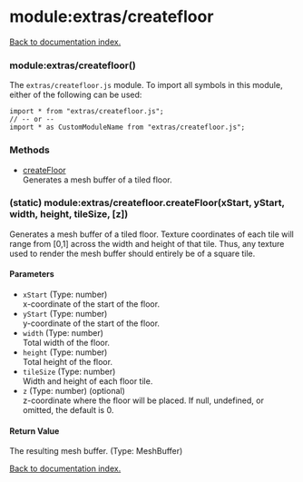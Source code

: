 # module:extras/createfloor

[Back to documentation index.](index.md)

<a name='extras_createfloor'></a>
### module:extras/createfloor()

The <code>extras/createfloor.js</code> module.
To import all symbols in this module, either of the following can be used:

    import * from "extras/createfloor.js";
    // -- or --
    import * as CustomModuleName from "extras/createfloor.js";

### Methods

* [createFloor](#extras_createfloor.createFloor)<br>Generates a mesh buffer of a tiled floor.

<a name='extras_createfloor.createFloor'></a>
### (static) module:extras/createfloor.createFloor(xStart, yStart, width, height, tileSize, [z])

Generates a mesh buffer of a tiled floor. Texture coordinates
of each tile will range from [0,1] across the width and height
of that tile. Thus, any texture used to render the mesh buffer should
entirely be of a square tile.

#### Parameters

* `xStart` (Type: number)<br>x-coordinate of the start of the floor.
* `yStart` (Type: number)<br>y-coordinate of the start of the floor.
* `width` (Type: number)<br>Total width of the floor.
* `height` (Type: number)<br>Total height of the floor.
* `tileSize` (Type: number)<br>Width and height of each floor tile.
* `z` (Type: number) (optional)<br>z-coordinate where the floor will be placed. If null, undefined, or omitted, the default is 0.

#### Return Value

The resulting mesh buffer. (Type: MeshBuffer)

[Back to documentation index.](index.md)

